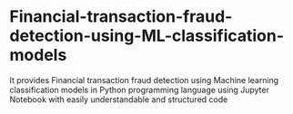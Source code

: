 # Financial-transaction-fraud-detection-using-ML-classification-models
It provides Financial transaction fraud detection using Machine learning classification models in Python programming language using Jupyter Notebook with easily understandable and structured code
